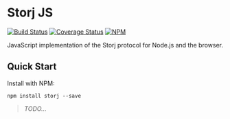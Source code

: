 Storj JS
========

[![Build Status](https://img.shields.io/travis/storj/storjnode-js.svg?style=flat-square)](https://travis-ci.org/storj/storjnode-js)
[![Coverage Status](https://img.shields.io/coveralls/storj/storjnode-js.svg?style=flat-square)](https://coveralls.io/r/storj/storjnode-js)
[![NPM](https://img.shields.io/npm/v/storj.svg?style=flat-square)](https://www.npmjs.com/package/storj)

JavaScript implementation of the Storj protocol for Node.js and the browser.

Quick Start
-----------

Install with NPM:

```
npm install storj --save
```

> _TODO..._
